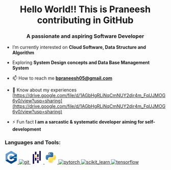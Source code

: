<h1 align="center">Hello World!! This is Praneesh contributing in GitHub</h1>
<h3 align="center">A passionate and aspiring Software Developer</h3>

- I’m currently interested on **Cloud Software, Data Structure and Algorithm**

- Exploring **System Design concepts and Data Base Management System**

- 📫 How to reach me **bpraneesh05@gmail.com**

- 📄 Know about my experiences [https://drive.google.com/file/d/1AGbHgRLiNqCmNUY2dir4m_FqUJMOG6y0/view?usp=sharing](https://drive.google.com/file/d/1AGbHgRLiNqCmNUY2dir4m_FqUJMOG6y0/view?usp=sharing)

- ⚡ Fun fact **I am a sarcastic & systematic developer aiming for self-development**


<h3 align="left">Languages and Tools:</h3>
<p align="left"> <a href="https://www.w3schools.com/cpp/" target="_blank" rel="noreferrer"> <img src="https://raw.githubusercontent.com/devicons/devicon/master/icons/cplusplus/cplusplus-original.svg" alt="cplusplus" width="40" height="40"/> </a> <a href="https://git-scm.com/" target="_blank" rel="noreferrer"> <img src="https://www.vectorlogo.zone/logos/git-scm/git-scm-icon.svg" alt="git" width="40" height="40"/> </a> <a href="https://pandas.pydata.org/" target="_blank" rel="noreferrer"> <img src="https://raw.githubusercontent.com/devicons/devicon/2ae2a900d2f041da66e950e4d48052658d850630/icons/pandas/pandas-original.svg" alt="pandas" width="40" height="40"/> </a> <a href="https://www.python.org" target="_blank" rel="noreferrer"> <img src="https://raw.githubusercontent.com/devicons/devicon/master/icons/python/python-original.svg" alt="python" width="40" height="40"/> </a> <a href="https://pytorch.org/" target="_blank" rel="noreferrer"> <img src="https://www.vectorlogo.zone/logos/pytorch/pytorch-icon.svg" alt="pytorch" width="40" height="40"/> </a> <a href="https://scikit-learn.org/" target="_blank" rel="noreferrer"> <img src="https://upload.wikimedia.org/wikipedia/commons/0/05/Scikit_learn_logo_small.svg" alt="scikit_learn" width="40" height="40"/> </a> <a href="https://www.tensorflow.org" target="_blank" rel="noreferrer"> <img src="https://www.vectorlogo.zone/logos/tensorflow/tensorflow-icon.svg" alt="tensorflow" width="40" height="40"/> </a> </p>
